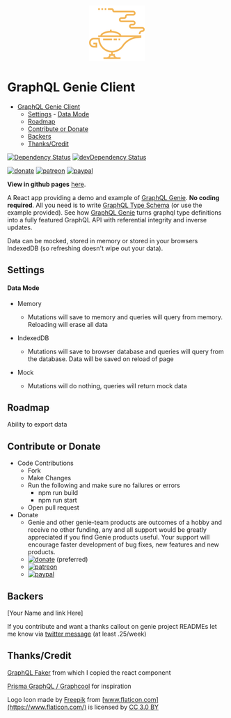 <div style="text-align:center"><img width="128px" src="resources/logo.svg" alt="GraphQL Genie Client logo"></div>

# GraphQL Genie Client

- [GraphQL Genie Client](#graphql-genie-client)
	- [Settings](#settings)
			- [Data Mode](#data-mode)
	- [Roadmap](#roadmap)
	- [Contribute or Donate](#contribute-or-donate)
	- [Backers](#backers)
	- [Thanks/Credit](#thankscredit)

[![Dependency Status](https://david-dm.org/genie-team/graphql-genie-client.svg)](https://david-dm.org/genie-team/graphql-genie-client)
[![devDependency Status](https://david-dm.org/genie-team/graphql-genie-client/dev-status.svg)](https://david-dm.org/genie-team/graphql-genie-client/?type=dev)

[![donate](http://img.shields.io/liberapay/receives/aCoreyJ.svg?logo=liberapay)](https://liberapay.com/aCoreyJ/donate) 
[![patreon](https://img.shields.io/badge/patreon-donate-orange.svg)](https://www.patreon.com/acoreyj/overview) 
[![paypal](https://img.shields.io/badge/paypal-donate-blue.svg)](https://www.paypal.com/pools/c/872dOkFVLP) 	

**View in github pages** [here](https://github.com/genie-team/graphql-genie-client).

A React app providing a demo and example of [GraphQL Genie](https://github.com/genie-team/graphql-genie). __No coding required__.
All you need is to write [GraphQL Type Schema](https://graphql.org/learn/schema/) (or use the example provided). See how [GraphQL Genie](https://github.com/genie-team/graphql-genie) turns graphql type definitions into a fully featured GraphQL API with referential integrity and inverse updates. 

Data can be mocked, stored in memory or stored in your browsers IndexedDB (so refreshing doesn't wipe out your data).

## Settings

#### Data Mode

- Memory

  - Mutations will save to memory and queries will query from memory. Reloading will erase all data

- IndexedDB

  - Mutations will save to browser database and queries will query from the database. Data will be saved on reload of page

- Mock

  - Mutations will do nothing, queries will return mock data

## Roadmap

Ability to export data

## Contribute or Donate
* Code Contributions
	* Fork
	* Make Changes
	* Run the following and make sure no failures or errors
		* npm run build
		* npm run start
	* Open pull request
* Donate 
	* Genie and other genie-team products are outcomes of a hobby and receive no other funding, any and all support would be greatly appreciated if you find Genie products useful. Your support will encourage faster development of bug fixes, new features and new products.
	* [![donate](http://img.shields.io/liberapay/receives/aCoreyJ.svg?logo=liberapay)](https://liberapay.com/aCoreyJ/donate) (preferred)
	* [![patreon](https://img.shields.io/badge/patreon-donate-orange.svg)](https://www.patreon.com/acoreyj/overview) 
	* [![paypal](https://img.shields.io/badge/paypal-donate-blue.svg)](https://www.paypal.com/pools/c/872dOkFVLP)

## Backers

[Your Name and link Here]

If you contribute and want a thanks callout on genie project READMEs let me know via [twitter message](https://twitter.com/aCoreyJ) (at least .25/week)

## Thanks/Credit

[GraphQL Faker](https://github.com/APIs-guru/graphql-faker) from which I copied the react component

[Prisma GraphQL / Graphcool](https://github.com/prismagraphql/prisma) for inspiration

Logo Icon made by [Freepik](http://www.freepik.com) from [www.flaticon.com](https://www.flaticon.com/) is licensed by [CC 3.0 BY](http://creativecommons.org/licenses/by/3.0/)
